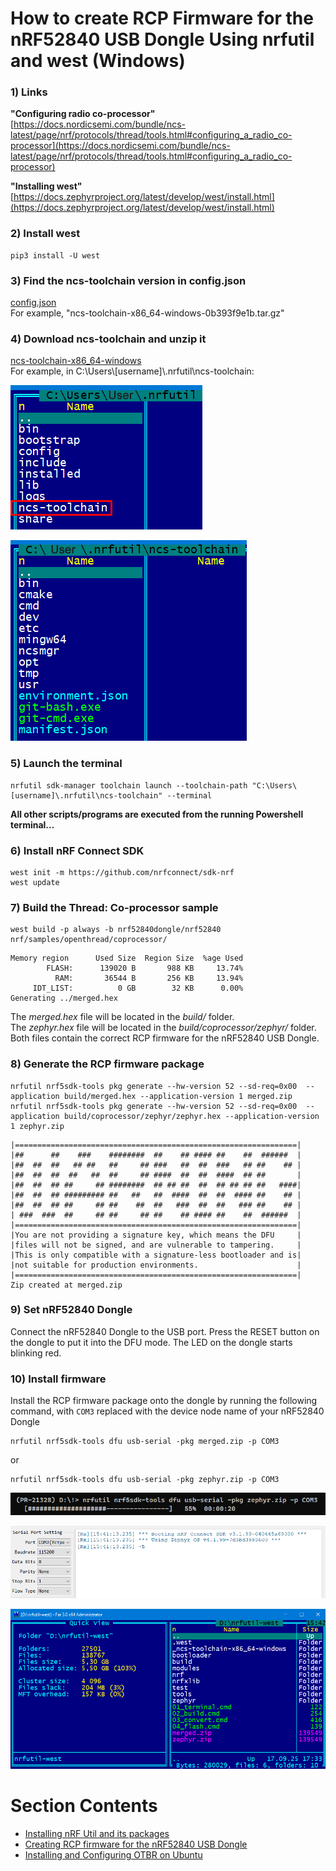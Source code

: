 # How to create RCP Firmware for the nRF52840 USB Dongle Using nrfutil and west (Windows)

### 1) Links
**"Configuring radio co-processor"**  
[https://docs.nordicsemi.com/bundle/ncs-latest/page/nrf/protocols/thread/tools.html#configuring_a_radio_co-processor](https://docs.nordicsemi.com/bundle/ncs-latest/page/nrf/protocols/thread/tools.html#configuring_a_radio_co-processor)  

**"Installing west"**  
[https://docs.zephyrproject.org/latest/develop/west/install.html](https://docs.zephyrproject.org/latest/develop/west/install.html)  


### 2) Install west
~~~
pip3 install -U west
~~~


### 3) Find the ncs-toolchain version in config.json
[config.json](https://files.nordicsemi.cn/ui/repos/tree/General/NCS/external/bundles/config.json)  
For example, "ncs-toolchain-x86_64-windows-0b393f9e1b.tar.gz"  


### 4) Download ncs-toolchain and unzip it
[ncs-toolchain-x86_64-windows](https://publicburan.blob.core.windows.net/artifactory/NCS/external/bundles/v3/ncs-toolchain-x86_64-windows-0b393f9e1b.tar.gz)  
For example, in C:\\Users\\[username]\\.nrfutil\\ncs-toolchain:  
  
![](images/ncs-toolchain_01.png)  
  
![](images/ncs-toolchain_02.png)  

  
### 5) Launch the terminal
~~~
nrfutil sdk-manager toolchain launch --toolchain-path "C:\Users\[username]\.nrfutil\ncs-toolchain" --terminal
~~~
**All other scripts/programs are executed from the running Powershell terminal...**  


### 6) Install nRF Connect SDK
~~~
west init -m https://github.com/nrfconnect/sdk-nrf
west update
~~~


### 7) Build the Thread: Co-processor sample
~~~
west build -p always -b nrf52840dongle/nrf52840 nrf/samples/openthread/coprocessor/
~~~
~~~
Memory region      Used Size  Region Size  %age Used
        FLASH:      139020 B       988 KB     13.74%
          RAM:       36544 B       256 KB     13.94%
     IDT_LIST:          0 GB        32 KB      0.00%
Generating ../merged.hex
~~~
The *merged.hex* file will be located in the *build/* folder.  
The *zephyr.hex* file will be located in the *build/coprocessor/zephyr/* folder.  
Both files contain the correct RCP firmware for the nRF52840 USB Dongle.  


### 8) Generate the RCP firmware package
~~~
nrfutil nrf5sdk-tools pkg generate --hw-version 52 --sd-req=0x00  --application build/merged.hex --application-version 1 merged.zip
nrfutil nrf5sdk-tools pkg generate --hw-version 52 --sd-req=0x00  --application build/coprocessor/zephyr/zephyr.hex --application-version 1 zephyr.zip
~~~
~~~
|===============================================================|
|##      ##    ###    ########  ##    ## #### ##    ##  ######  |
|##  ##  ##   ## ##   ##     ## ###   ##  ##  ###   ## ##    ## |
|##  ##  ##  ##   ##  ##     ## ####  ##  ##  ####  ## ##       |
|##  ##  ## ##     ## ########  ## ## ##  ##  ## ## ## ##   ####|
|##  ##  ## ######### ##   ##   ##  ####  ##  ##  #### ##    ## |
|##  ##  ## ##     ## ##    ##  ##   ###  ##  ##   ### ##    ## |
| ###  ###  ##     ## ##     ## ##    ## #### ##    ##  ######  |
|===============================================================|
|You are not providing a signature key, which means the DFU     |
|files will not be signed, and are vulnerable to tampering.     |
|This is only compatible with a signature-less bootloader and is|
|not suitable for production environments.                      |
|===============================================================|
Zip created at merged.zip
~~~


### 9) Set nRF52840 Dongle
Connect the nRF52840 Dongle to the USB port. Press the RESET button on the dongle to put it into the DFU mode. The LED on the dongle starts blinking red.


### 10) Install firmware
Install the RCP firmware package onto the dongle by running the following command, with `COM3` replaced with the device node name of your nRF52840 Dongle
~~~
nrfutil nrf5sdk-tools dfu usb-serial -pkg merged.zip -p COM3
~~~
or  
~~~
nrfutil nrf5sdk-tools dfu usb-serial -pkg zephyr.zip -p COM3
~~~
![](images/nrfutil-flash_01.png)  
  
![](images/nrfutil-flash_02.png)  
  
![](images/nrfutil-west.png)  


  
# Section Contents
- [Installing nRF Util and its packages](01_nrfutil.md)  
- [Creating RCP firmware for the nRF52840 USB Dongle](02_firmware.md)  
- [Installing and Configuring OTBR on Ubuntu](03_otbr.md)  
  